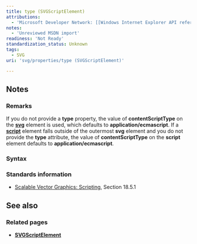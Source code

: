 ```yaml
---
title: type (SVGScriptElement)
attributions:
  - 'Microsoft Developer Network: [[Windows Internet Explorer API reference](http://msdn.microsoft.com/en-us/library/ie/hh828809%28v=vs.85%29.aspx) Article]'
notes:
  - 'Unreviewed MSDN import'
readiness: 'Not Ready'
standardization_status: Unknown
tags:
  - SVG
uri: 'svg/properties/type (SVGScriptElement)'

---
```

## Notes

### Remarks

If you do not provide a **type** property, the value of **contentScriptType** on the [**svg**](/svg/elements/svg) element is used, which defaults to **application/ecmascript**. If a [**script**](/svg/elements/script) element falls outside of the outermost **svg** element and you do not provide the **type** attribute, the value of **contentScriptType** on the **script** element defaults to **application/ecmascript**.

### Syntax

### Standards information

-   [Scalable Vector Graphics: Scripting](http://go.microsoft.com/fwlink/p/?linkid=204745), Section 18.5.1

## See also

### Related pages

-   [**SVGScriptElement**](/svg/elements/script)
